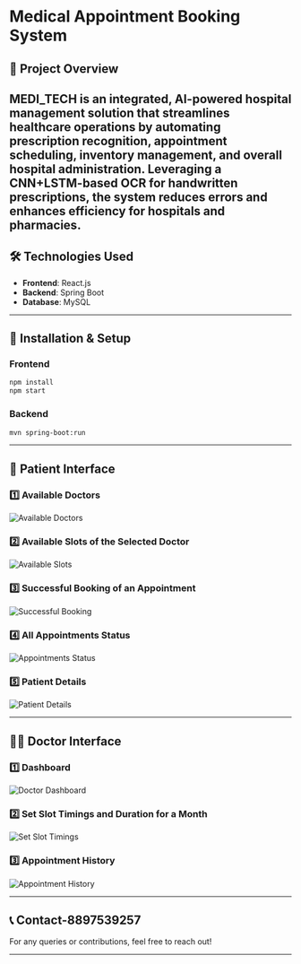 # Medical Appointment Booking System

## 📌 Project Overview
MEDI_TECH is an integrated, AI-powered hospital management solution that streamlines healthcare
operations by automating prescription recognition, appointment scheduling, inventory management, and
overall hospital administration. Leveraging a CNN+LSTM-based OCR for handwritten prescriptions, the
system reduces errors and enhances efficiency for hospitals and pharmacies.
---

## 🛠️ Technologies Used
- **Frontend**: React.js
- **Backend**: Spring Boot
- **Database**: MySQL

---

## 🚀 Installation & Setup

### Frontend
```sh
npm install
npm start
```

### Backend
```sh
mvn spring-boot:run
```

---

## 🏥 Patient Interface

### 1️⃣ Available Doctors
![Available Doctors](https://github.com/user-attachments/assets/19868ced-983f-4acf-a3c4-83f1770011b5)

### 2️⃣ Available Slots of the Selected Doctor
![Available Slots](https://github.com/user-attachments/assets/a03090d0-fa33-454d-8be7-0e964a6b8e5b)

### 3️⃣ Successful Booking of an Appointment
![Successful Booking](https://github.com/user-attachments/assets/6aa3d9e5-7bcf-4035-bb07-d52c4a361f64)

### 4️⃣ All Appointments Status
![Appointments Status](https://github.com/user-attachments/assets/5701a1fa-610d-433d-a055-1fe08cc7e804)

### 5️⃣ Patient Details
![Patient Details](https://github.com/user-attachments/assets/817102a4-d954-4f4d-8c42-7f9a09318b8e)

---

## 👨‍⚕️ Doctor Interface

### 1️⃣ Dashboard
![Doctor Dashboard](https://github.com/user-attachments/assets/375c267d-e530-4f72-a35d-2f2e801b1b09)

### 2️⃣ Set Slot Timings and Duration for a Month
![Set Slot Timings](https://github.com/user-attachments/assets/3aab94a2-c135-454e-94a3-14a27b2eaf6c)

### 3️⃣ Appointment History
![Appointment History](https://github.com/user-attachments/assets/068ab36e-2dbe-462d-b2b4-5a20f03d058f)

---

## 📞 Contact-8897539257
For any queries or contributions, feel free to reach out!

---

